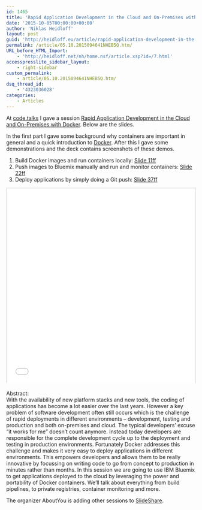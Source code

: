 ```yaml
---
id: 1465
title: 'Rapid Application Development in the Cloud and On-Premises with Docker'
date: '2015-10-05T00:00:00+00:00'
author: 'Niklas Heidloff'
layout: post
guid: 'http://heidloff.eu/article/rapid-application-development-in-the-cloud-and-on-premises-with-docker/'
permalink: /article/05.10.2015094641NHEB5Q.htm/
URL_before_HTML_Import:
    - 'http://heidloff.net/nh/home.nsf/article.xsp?id=/7.html'
accesspresslite_sidebar_layout:
    - right-sidebar
custom_permalink:
    - article/05.10.2015094641NHEB5Q.htm/
dsq_thread_id:
    - '4323036028'
categories:
    - Articles
---
```


 At [code.talks](http://heidloff.net/nh/home.nsf/article.xsp?id=01.10.2015101241NHEBMY.htm) I gave a session [Rapid Application Development in the Cloud and On-Premises with Docker](https://www.codetalks.de/2015/programm/rapid-application-development-in-the-cloud-and-on-premises-with-docker). Below are the slides.

 In the first part I gave some background why containers are important in general and a quick introduction to [Docker](https://www.docker.com/). After this I gave some demonstrations and the deck contains screenshots of these demos.

 1) Build Docker images and run containers locally: [Slide 11ff](http://www.slideshare.net/niklasheidloff/rapid-application-development-in-the-cloud-and-onpremises-with-docker/11)   
 2) Push images to Bluemix manually and run and monitor containers: [Slide 22ff](http://www.slideshare.net/niklasheidloff/rapid-application-development-in-the-cloud-and-onpremises-with-docker/22)   
 3) Deploy applications by simply doing a Git push: [Slide 37ff](http://www.slideshare.net/niklasheidloff/rapid-application-development-in-the-cloud-and-onpremises-with-docker/37)

<iframe allowfullscreen="" frameborder="0" height="520" marginheight="0" marginwidth="0" scrolling="no" src="//www.slideshare.net/slideshow/embed_code/key/yPp3iLGuvO2fwO" style="border:1px solid #CCC; border-width:1px 1px 0; margin-bottom:5px; max-width: 100%;" width="853"></iframe>

 Abstract:   
 With the availability of new platform stacks and new tools, the coding of applications has become a lot easier over the last years. However a key problem of software development often still occurs which is the challenge of rapid deployments in different environments – development, testing and production and both on-premises and cloud. The typical developers’ excuse “it works for me” doesn’t count anymore. Instead today developers are responsible for the complete development cycle up to the deployment and testing in production environments. Fortunately Docker addresses this challenge and makes it very easy to deploy applications in different environments. This empowers developers and allows them to be really innovative by focussing on writing code to go from concept to production in minutes rather than months. In this session we are going to use IBM Bluemix to get applications deployed to the cloud by leveraging the power and portability of Docker containers. We’ll talk about everything from build pipelines, to private registries, container monitoring and more.

 The organizer AboutYou is adding other sessions to [SlideShare](http://de.slideshare.net/AboutYouGmbH/presentations).